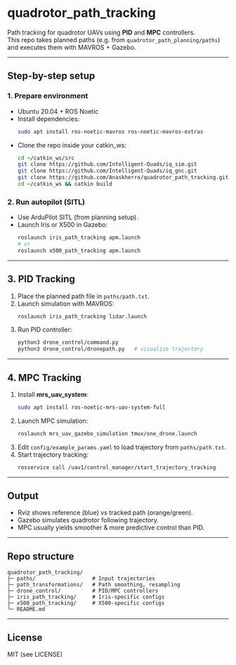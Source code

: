 # quadrotor_path_tracking

Path tracking for quadrotor UAVs using **PID** and **MPC** controllers.  
This repo takes planned paths (e.g. from `quadrotor_path_planning/paths`) and executes them with MAVROS + Gazebo.

---

## Step-by-step setup

### 1. Prepare environment
- Ubuntu 20.04 + ROS Noetic  
- Install dependencies:
  ```bash
  sudo apt install ros-noetic-mavros ros-noetic-mavros-extras
  ```
- Clone the repo inside your catkin_ws:
  ```bash
  cd ~/catkin_ws/src
  git clone https://github.com/Intelligent-Quads/iq_sim.git
  git clone https://github.com/Intelligent-Quads/iq_gnc.git
  git clone https://github.com/Anaskherro/quadrotor_path_tracking.git
  cd ~/catkin_ws && catkin build
  ```

### 2. Run autopilot (SITL)
- Use ArduPilot SITL (from planning setup).
- Launch Iris or X500 in Gazebo:
  ```bash
  roslaunch iris_path_tracking apm.launch
  # or
  roslaunch x500_path_tracking apm.launch
  ```

---

## 3. PID Tracking
1. Place the planned path file in `paths/path.txt`.  
2. Launch simulation with MAVROS:
   ```bash
   roslaunch iris_path_tracking lidar.launch
   ```
3. Run PID controller:
   ```bash
   python3 drone_control/command.py
   python3 drone_control/dronepath.py   # visualize trajectory
   ```

---

## 4. MPC Tracking
1. Install **mrs_uav_system**:
   ```bash
   sudo apt install ros-noetic-mrs-uav-system-full
   ```
2. Launch MPC simulation:
   ```bash
   roslaunch mrs_uav_gazebo_simulation tmux/one_drone.launch
   ```
3. Edit `config/example_params.yaml` to load trajectory from `paths/path.txt`.  
4. Start trajectory tracking:
   ```bash
   rosservice call /uav1/control_manager/start_trajectory_tracking
   ```

---

## Output
- Rviz shows reference (blue) vs tracked path (orange/green).  
- Gazebo simulates quadrotor following trajectory.  
- MPC usually yields smoother & more predictive control than PID.

---

## Repo structure

```
quadrotor_path_tracking/
├─ paths/                  # Input trajectories
├─ path_transformations/   # Path smoothing, resampling
├─ drone_control/          # PID/MPC controllers
├─ iris_path_tracking/     # Iris-specific configs
├─ x500_path_tracking/     # X500-specific configs
└─ README.md
```

---

## License
MIT (see LICENSE)
